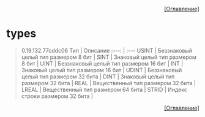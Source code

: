 <p align='right'><a href='index.html'>[Оглавление]</a></p>

# types
> 0.19.132.77cddc06
Тип | Описание
:---: | :---
USINT | Беззнаковый целый тип размером 8 бит |
SINT | Знаковый целый тип размером 8 бит |
UINT | Беззнаковый целый тип размером 16 бит |
INT | Знаковый целый тип размером 16 бит |
UDINT | Беззнаковый целый тип размером 32 бита |
DINT | Знаковый целый тип размером 32 бита |
REAL | Вещественный тип размером 32 бита |
LREAL | Вещественный тип размером 64 бита |
STRID | Индекс строки размером 32 бита |

<p align='right'><a href='index.html'>[Оглавление]</a></p>

